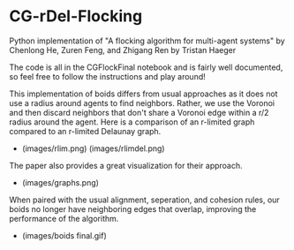 # CG-rDel-Flocking
 Python implementation of "A flocking algorithm for multi-agent systems" by Chenlong He, Zuren Feng, and Zhigang Ren
by Tristan Haeger

The code is all in the CGFlockFinal notebook and is fairly well documented, so feel free to follow the instructions and play around!

This implementation of boids differs from usual approaches as it does not use a radius around agents to find neighbors. Rather, we use the Voronoi and then discard neighbors that don't share a Voronoi edge within a r/2 radius around the agent.
Here is a comparison of an r-limited graph compared to an r-limited Delaunay graph.
- (images/rlim.png) (images/rlimdel.png)

The paper also provides a great visualization for their approach.
- (images/graphs.png)

When paired with the usual alignment, seperation, and cohesion rules, our boids no longer have neighboring edges that overlap, improving the performance of the algorithm.
- (images/boids final.gif)